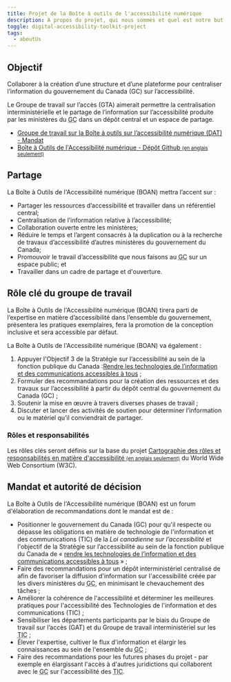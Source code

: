 ```yaml
---
title: Projet de la Boîte à outils de l'accessibilité numérique
description: A propos du projet, qui nous sommes et quel est notre but.
toggle: digital-accessibility-toolkit-project
tags:
  - aboutUs
---
```


## Objectif

Collaborer à la création d’une structure et d’une plateforme pour centraliser l’information du gouvernement du Canada (<abbr>GC</abbr>) sur l’accessibilité.

Le Groupe de travail sur l’accès (<abbr>GTA</abbr>) aimerait permettre la centralisation interministérielle et le partage de l’information sur l’accessibilité produite par les ministères du <abbr title="gouvernement du Canada">GC</abbr> dans un dépôt central et un espace de partage.

- [Groupe de travail sur la Boîte à outils sur l’accessibilité numérique (<abbr>DAT</abbr>) - Mandat](/fr/mandats/)
- <a href="https://github.com/gc-da11yn/gc-da11yn.github.io">Boîte à Outils de l'Accessibilité numérique - Dépôt Github <small>(en anglais seulement)</small></a>

## Partage

La Boîte à Outils de l'Accessibilité numérique (<abbr>BOAN</abbr>) mettra l’accent sur :

- Partager les ressources d’accessibilité et travailler dans un référentiel central;
- Centralisation de l’information relative à l’accessibilité;
- Collaboration ouverte entre les ministères;
- Réduire le temps et l’argent consacrés à la duplication ou à la recherche de travaux d’accessibilité d’autres ministères du gouvernement du Canada;
- Promouvoir le travail d’accessibilité que nous faisons au <abbr title="gouvernement du Canada">GC</abbr> sur un espace public; et
- Travailler dans un cadre de partage et d'ouverture.

## Rôle clé du groupe de travail

La Boîte à Outils de l'Accessibilité numérique (<abbr>BOAN</abbr>) tirera parti de l’expertise en matière d’accessibilité dans l’ensemble du gouvernement, présentera les pratiques exemplaires, fera la promotion de la conception inclusive et sera accessible par défaut.

La Boîte à Outils de l'Accessibilité numérique (<abbr>BOAN</abbr>) va également :

1. Appuyer l'Objectif 3 de la Stratégie sur l’accessibilité au sein de la fonction publique du Canada :[Rendre les technologies de l’information et des communications accessibles à tous](https://www.canada.ca/fr/gouvernement/fonctionpublique/mieux-etre-inclusion-diversite-fonction-publique/diversite-equite-matiere-emploi/accessibilite-fonction-publique/strategie-accessibilite-fonction-publique-tdm/strategie-accessibilite-fonction-publique-technologie.html) ;
2. Formuler des recommandations pour la création des ressources et des travaux sur l’accessibilité à partir du dépôt central du gouvernement du Canada (<abbr>GC</abbr>) ;
3. Soutenir la mise en œuvre à travers diverses phases de travail ; <!-- removed "et" to respect GC's writing guidelines https://www.noslangues-ourlanguages.gc.ca/fr/cles-de-la-redaction/point-virgule  -->
4. Discuter et lancer des activités de soutien pour déterminer l’information ou le matériel qu’il conviendrait de partager.

### Rôles et responsabilités

Les rôles clés seront définis sur la base du projet <a href="https://www.w3.org/WAI/EO/wiki/ARRM_Project_-_Accessibility_Roles_and_Responsibilities_Mapping">Cartographie des rôles et responsabilités en matière d'accessibilité <small>(en anglais seulement)</small></a> du <span lang="en">World Wide Web Consortium (<abbr>W3C</abbr>)</span>.

## Mandat et autorité de décision

La Boîte à Outils de l'Accessibilité numérique (<abbr>BOAN</abbr>) est un forum d'élaboration de recommandations dont le mandat est de :

- Positionner le gouvernement du Canada (<abbr>GC</abbr>) pour qu'il respecte ou dépasse les obligations en matière de technologie de l'information et des communications (<abbr>TIC</abbr>) de la _Loi canadienne sur l’accessibilité_ et l'objectif de la Stratégie sur l’accessibilité au sein de la fonction publique du Canada de «&nbsp;[rendre les technologies de l’information et des communications accessibles à tous](https://www.canada.ca/fr/gouvernement/fonctionpublique/mieux-etre-inclusion-diversite-fonction-publique/diversite-equite-matiere-emploi/accessibilite-fonction-publique/strategie-accessibilite-fonction-publique-tdm/strategie-accessibilite-fonction-publique-technologie.html)&nbsp;» ;
- Faire des recommandations pour un dépôt interministériel centralisé de afin de favoriser la diffusion d'information sur l'accessibilité créée par les divers ministères du <abbr title="gouvernement du Canada">GC</abbr>, en minimisant le chevauchement des tâches ;
- Améliorer la cohérence de l'accessibilité et déterminer les meilleures pratiques pour l'accessibilité des Technologies de l'information et des communications (<abbr>TIC</abbr>) ;
- Sensibiliser les départements participants par le biais du Groupe de travail sur l’accès (GAT) et du Groupe de travail interministériel sur les <abbr title="technologies de l'information et des communication">TIC</abbr> ;
- Élever l'expertise, cultiver le flux d'information et élargir les connaissances au sein de l'ensemble du <abbr title="gouvernement du Canada">GC</abbr> ;
- Faire des recommandations pour les futures phases du projet - par exemple en élargissant l'accès à d'autres juridictions qui collaborent avec le <abbr title="gouvernement du Canada">GC</abbr> sur l'accessibilité des <abbr title="technologies de l'information et des communication">TIC</abbr>.
